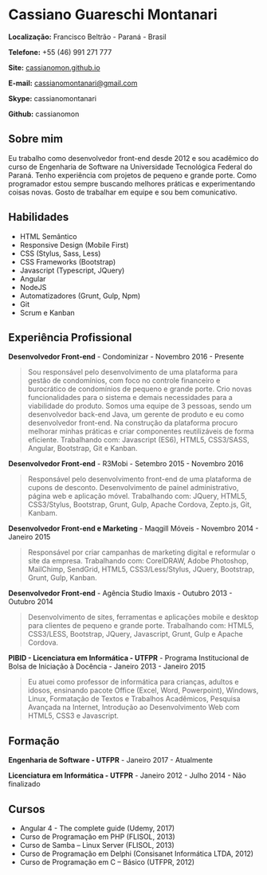 # Cassiano Guareschi Montanari

**Localização:** Francisco Beltrão - Paraná - Brasil

**Telefone:** +55 (46) 991 271 777

**Site:** [cassianomon.github.io](http://cassianomon.github.io)

**E-mail:** cassianomontanari@gmail.com

**Skype:** cassianomontanari

**Github:** cassianomon

## Sobre mim
Eu trabalho como desenvolvedor front-end desde 2012 e sou acadêmico do curso de Engenharia de Software na Universidade Tecnológica Federal do Paraná. Tenho experiência com projetos de pequeno e grande porte. Como programador estou sempre buscando melhores práticas e experimentando coisas novas. Gosto de trabalhar em equipe e sou bem comunicativo.

## Habilidades

* HTML Semântico
* Responsive Design (Mobile First)
* CSS (Stylus, Sass, Less)
* CSS Frameworks (Bootstrap)
* Javascript (Typescript, JQuery)
* Angular
* NodeJS
* Automatizadores (Grunt, Gulp, Npm)
* Git
* Scrum e Kanban

## Experiência Profissional

**Desenvolvedor Front-end** - Condominizar - Novembro 2016 - Presente

> Sou responsável pelo desenvolvimento de uma plataforma para gestão de condomínios, com foco no controle financeiro e burocrático de condomínios de pequeno e grande porte. Crio novas funcionalidades para o sistema e demais necessidades para a viabilidade do produto. Somos uma equipe de 3 pessoas, sendo um desenvolvedor back-end Java, um gerente de produto e eu como desenvolvedor front-end. Na construção da plataforma procuro melhorar minhas práticas e criar componentes reutilizáveis de forma eficiente. Trabalhando com: Javascript (ES6), HTML5, CSS3/SASS, Angular, Bootstrap, Git e Kanban.

**Desenvolvedor Front-end** - R3Mobi - Setembro 2015 - Novembro 2016

> Responsável pelo desenvolvimento front-end de uma plataforma de cupons de desconto. Desenvolvimento de painel administrativo, página web e aplicação móvel. Trabalhando com: JQuery, HTML5, CSS3/Stylus, Bootstrap, Grunt, Gulp, Apache Cordova, Zepto.js, Git, Kanbam.

**Desenvolvedor Front-end e Marketing** - Maqgill Móveis - Novembro 2014 - Janeiro 2015

> Responsável por criar campanhas de marketing digital e reformular o site da empresa. Trabalhando com: CorelDRAW, Adobe Photoshop, MailChimp, SendGrid, HTML5, CSS3/Less/Stylus, JQuery, Bootstrap, Grunt, Gulp, Kanban.

**Desenvolvedor Front-end** - Agência Studio Imaxis - Outubro 2013 - Outubro 2014

> Desenvolvimento de sites, ferramentas e aplicações mobile e desktop para clientes de pequeno e grande porte. Trabalhando com: HTML5, CSS3/LESS, Bootstrap, JQuery, Javascript, Grunt, Gulp e Apache Cordova.

**PIBID - Licenciatura em Informática - UTFPR** - Programa Institucional de Bolsa de Iniciação à Docência - Janeiro 2013 - Janeiro 2015

> Eu atuei como professor de informática para crianças, adultos e idosos, ensinando pacote Office (Excel, Word, Powerpoint), Windows, Linux, Formatação de Textos e Trabalhos Acadêmicos, Pesquisa Avançada na Internet, Introdução ao Desenvolvimento Web com HTML5, CSS3 e Javascript.


## Formação

**Engenharia de Software - UTFPR** - Janeiro 2017 - Atualmente  

**Licenciatura em Informática - UTFPR** - Janeiro 2012 - Julho 2014 - Não finalizado


## Cursos

* Angular 4 - The complete guide (Udemy, 2017)
* Curso de Programação em PHP (FLISOL, 2013)
* Curso de Samba – Linux Server (FLISOL, 2013)
* Curso de Programação em Delphi (Consisanet Informática LTDA, 2012)
* Curso de Programação em C – Básico (UTFPR, 2012)